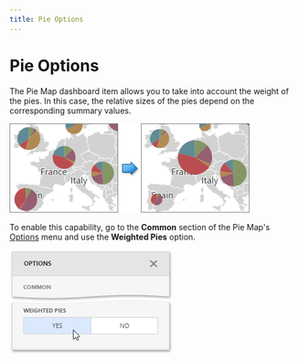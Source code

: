 ```yaml
---
title: Pie Options
---
```

# Pie Options
The Pie Map dashboard item allows you to take into account the weight of the pies. In this case, the relative sizes of the pies depend on the corresponding summary values.

![wdd-pie-map-weightened-pies](../../../../../images/img126753.png)

To enable this capability, go to the **Common** section of the Pie Map's [Options](../../../ui-elements/dashboard-item-menu.md) menu and use the **Weighted Pies** option.

![wdd-pie-map-weightened-pies-options](../../../../../images/img126754.png)